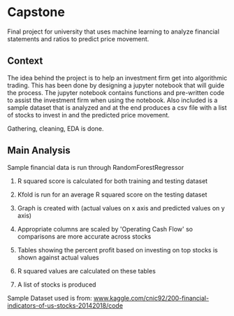 # Capstone
Final project for university that uses machine learning to analyze financial statements and ratios to predict price movement. 

## Context 
The idea behind the project is to help an investment firm get into algorithmic trading. This has been done by designing a jupyter notebook that will guide the process. The jupyter notebook contains functions and pre-written code to assist the investment firm when using the notebook. Also included is a sample dataset that is analyzed and at the end produces a csv file with a list of stocks to invest in and the predicted price movement. 

Gathering, cleaning, EDA is done. 

## Main Analysis 
Sample financial data is run through RandomForestRegressor

1. R squared score is calculated for both training and testing dataset
2. Kfold is run for an average R squared score on the testing dataset
3. Graph is created with (actual values on x axis and predicted values on y axis) 

4. Appropriate columns are scaled by 'Operating Cash Flow' so comparisons are more accurate across stocks
5. Tables showing the percent profit based on investing on top stocks is shown against actual values
6. R squared values are calculated on these tables 

7. A list of stocks is produced 

Sample Dataset used is from: www.kaggle.com/cnic92/200-financial-indicators-of-us-stocks-20142018/code


 

